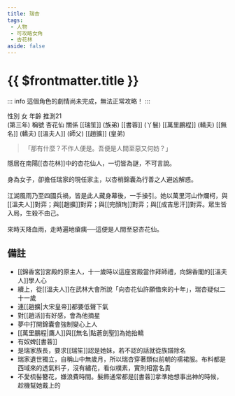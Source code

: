 ```yaml
---
title: 瑞杏
tags:
 - 人物
 - 可攻略女角
 - 杏花林
aside: false
---
```


# {{ $frontmatter.title }}

::: info
這個角色的劇情尚未完成，無法正常攻略！
:::

<ChTabs position="bottom">
	<ChTab title="瑞杏">
		<Ch src='/images/characters/girl_1/normal.png' position='right'/>
		<ChName nameZh='瑞杏' nameEn='Rui Xing' position='right' />
		<ChTable>
			<ChTr>
				<ChTd isTitle=true>
					性別
				</ChTd>
				<ChTd>
					女
				</ChTd>
			</ChTr>
			<ChTr>
				<ChTd isTitle=true>
					年齡
				</ChTd>
				<ChTd>
					推測21<br>(第三年)
				</ChTd>
			</ChTr>
			<ChTr>
				<ChTd isTitle=true>
					稱號
				</ChTd>
				<ChTd>
					杏花仙
				</ChTd>
			</ChTr>
			<ChTr>
				<ChTd isTitle=true position='center'>
					關係
				</ChTd>
			</ChTr>
			<ChTr>
				<ChTd position='center'>
					[[瑞笙]] (族弟)
				</ChTd>
			</ChTr>
			<ChTr>
				<ChTd position='center'>
					[[書蓉]] (丫鬟)
				</ChTd>
			</ChTr>
			<ChTr>
				<ChTd position='center'>
					[[萬里鵬程]] (轎夫)
				</ChTd>
			</ChTr>
			<ChTr>
				<ChTd position='center'>
					[[無名]] (轎夫)
				</ChTd>
			</ChTr>
			<ChTr>
				<ChTd position='center'>
					[[溫夫人]] (師父)
				</ChTd>
			</ChTr>
			<ChTr>
				<ChTd position='center'>
					[[趙擴]] (皇弟)
				</ChTd>
			</ChTr>
		</ChTable>
	</ChTab>
</ChTabs>

> 「那有什麼？不作人便是。吾便是人間至惡又何妨？」

隱居在南陽[[杏花林]]中的杏花仙人，一切皆為謎，不可言說。
<br><br>
身為女子，卻擔任瑞家的現任家主，以杏梢錦囊為行善之人避凶解惑。 
<br><br>
江湖風雨乃至四國兵禍，皆是此人藏身幕後，一手操引。她以萬里河山作爛柯，與[[溫夫人]]對弈；與[[趙擴]]對弈；與[[完顏珣]]對弈；與[[成吉思汗]]對弈。眾生皆入局，生殺不由己。
<br><br>
來時天降血雨，走時遍地瘡痍──這便是人間至惡杏花仙。

## 備註

- [[錦香宮]]宮殿的原主人，十一歲時以這座宮殿當作拜師禮，向錦香閣的[[溫夫人]]學人心
- 續上，從[[溫夫人]]在武林大會所說「向杏花仙許願借來的十年」，瑞杏疑似二十一歲
- 連[[趙擴|大宋皇帝]]都要低聲下氣
- 對[[趙活]]有好感，會為他摘星
- 夢中打開錦囊會強制變心上人
- [[萬里鵬程|鷹人]]與[[無名|點蒼劍聖]]為她抬轎
- 有奴婢[[書蓉]]
- 是瑞家族長，要求[[瑞笙]]認是她妹，若不認的話就從族譜除名
- 瑞家遺世獨立，自稱山中無歲月，所以瑞杏穿著類似前朝的襦裙服。布料都是西域來的透氣料子，沒有繡花，看似樸素，實則相當名貴
- 不愛梳髻簪花，嫌浪費時間。髮飾通常都是[[書蓉]]拿準她想事出神的時候，趁機幫她戴上的